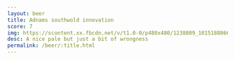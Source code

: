 ```yaml
---
layout: beer
title: Adnams southwold innovation
score: 7
img: https://scontent.xx.fbcdn.net/v/t1.0-0/p480x480/1238809_10151888666788745_1212313484_n.jpg?oh=1e37695d4efca5095e755ddeb78e78f1&oe=58D10273
desc: A nice pale but just a bit of wrongness
permalink: /beer/:title.html
---
```

